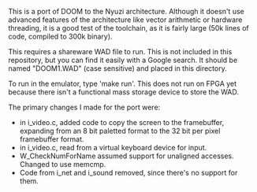 This is a port of DOOM to the Nyuzi architecture. Although it doesn't use 
advanced features of the architecture like vector arithmetic or hardware 
threading, it is a good test of the toolchain, as it is fairly large (50k lines 
of code, compiled to 300k binary). 

This requires a shareware WAD file to run.  This is not included in this 
repository, but you can find it easily with a Google search. It should be 
named "DOOM1.WAD" (case sensitive) and placed in this directory.

To run in the emulator, type 'make run'.  This does not run on FPGA yet 
because there isn't a functional mass storage device to store the WAD.

The primary changes I made for the port were:

* in i_video.c, added code to copy the screen to the framebuffer, 
  expanding from an 8 bit paletted format to the 32 bit per pixel 
  framebuffer format.
* in i_video.c, read from a virtual keyboard device for input.
* W_CheckNumForName assumed support for unaligned accesses. Changed 
  to use memcmp.
* Code from i_net and i_sound removed, since there's no support for 
  them.
